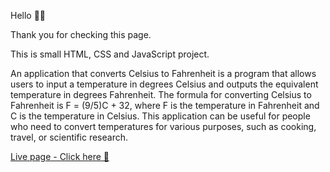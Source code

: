 Hello 👋🏻

Thank you for checking this page.

This is small HTML, CSS and JavaScript project.

An application that converts Celsius to Fahrenheit is a program that allows users to input a temperature in degrees Celsius and outputs the equivalent temperature in degrees Fahrenheit. The formula for converting Celsius to Fahrenheit is F = (9/5)C + 32, where F is the temperature in Fahrenheit and C is the temperature in Celsius. This application can be useful for people who need to convert temperatures for various purposes, such as cooking, travel, or scientific research.

[Live page - Click here 🤠](https://temperature-convert0r.netlify.app)
